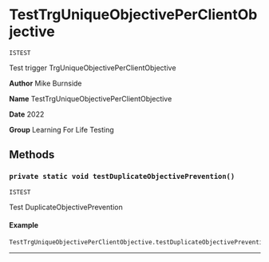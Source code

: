 # TestTrgUniqueObjectivePerClientObjective

`ISTEST`

Test trigger TrgUniqueObjectivePerClientObjective

**Author** Mike Burnside

**Name** TestTrgUniqueObjectivePerClientObjective

**Date** 2022

**Group** Learning For Life Testing

## Methods

### `private static void testDuplicateObjectivePrevention()`

`ISTEST`

Test DuplicateObjectivePrevention

#### Example

```apex
TestTrgUniqueObjectivePerClientObjective.testDuplicateObjectivePrevention();
```

---
